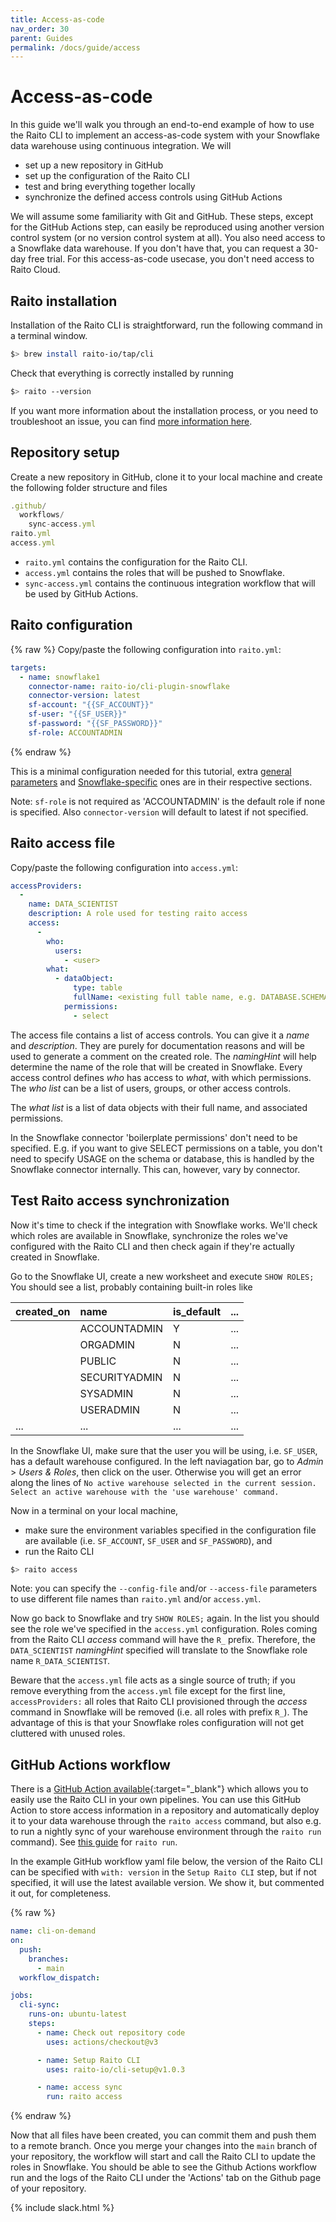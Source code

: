 ```yaml
---
title: Access-as-code
nav_order: 30
parent: Guides
permalink: /docs/guide/access
---
```


# Access-as-code

In this guide we'll walk you through an end-to-end example of how to use the Raito CLI to implement an access-as-code system with your Snowflake data warehouse using continuous integration. We will
- set up a new repository in GitHub
- set up the configuration of the Raito CLI
- test and bring everything together locally
- synchronize the defined access controls using GitHub Actions
  
We will assume some familiarity with Git and GitHub. These steps, except for the GitHub Actions step, can easily be reproduced using another version control system (or no version control system at all). You also need access to a Snowflake data warehouse. 
If you don't have that, you can request a 30-day free trial. For this access-as-code usecase, you don't need access to Raito Cloud.


## Raito installation

Installation of the Raito CLI is straightforward, run the following command in a terminal window.
```bash
$> brew install raito-io/tap/cli
```

Check that everything is correctly installed by running
```bash
$> raito --version
```

If you want more information about the installation process, or you need to troubleshoot an issue, you can find [more information here](/docs/cli/installation). 


## Repository setup

Create a new repository in GitHub, clone it to your local machine and create the following folder structure and files
```js
.github/
  workflows/
    sync-access.yml
raito.yml
access.yml
```

- `raito.yml` contains the configuration for the Raito CLI.
- `access.yml` contains the roles that will be pushed to Snowflake.
- `sync-access.yml` contains the continuous integration workflow that will be used by GitHub Actions.



## Raito configuration

{% raw %}
Copy/paste the following configuration into `raito.yml`:
```yaml
targets:
  - name: snowflake1
    connector-name: raito-io/cli-plugin-snowflake
    connector-version: latest
    sf-account: "{{SF_ACCOUNT}}"
    sf-user: "{{SF_USER}}"
    sf-password: "{{SF_PASSWORD}}"
    sf-role: ACCOUNTADMIN
```
{% endraw %}

This is a minimal configuration needed for this tutorial, extra [general parameters](/docs/cli/configuration) and [Snowflake-specific](/docs/cli/connectors/snowflake) ones are in their respective sections. 

Note: `sf-role` is not required as 'ACCOUNTADMIN' is the default role if none is specified. Also `connector-version` will default to latest if not specified.


## Raito access file

Copy/paste the following configuration into `access.yml`:
```yaml
accessProviders:
  -
    name: DATA_SCIENTIST
    description: A role used for testing raito access
    access:
      - 
        who:
          users:
            - <user>
        what:
          - dataObject:
              type: table
              fullName: <existing full table name, e.g. DATABASE.SCHEMA.TABLE>
            permissions:
              - select
```

The access file contains a list of access controls. You can give it a *name* and *description*. They are purely for documentation reasons and will be used to generate a comment on the created role. 
The *namingHint* will help determine the name of the role that will be created in Snowflake.
Every access control defines *who* has access to *what*, with which permissions. The *who list* can be a list of users, groups, or other access controls.
 <!-- (TODO: these can't be groups, right?).  -->
 The *what list* is a list of data objects with their full name, and associated permissions. 

In the Snowflake connector 'boilerplate permissions' don't need to be specified. E.g. if you want to give SELECT permissions on a table, you don't need to specify USAGE on the schema or database, this is handled by the Snowflake connector internally. This can, however, vary by connector.


## Test Raito access synchronization

Now it's time to check if the integration with Snowflake works. We'll check which roles are available in Snowflake, synchronize the roles we've configured with the Raito CLI and then check again if they're actually created in Snowflake. 

Go to the Snowflake UI, create a new worksheet and execute `SHOW ROLES;` You should see a list, probably containing built-in roles like

| created_on        | name         | is_default | ... |
|:-------------|:------------------|:------|:-----|
|            | ACCOUNTADMIN | Y  | ... |
|  | ORGADMIN   | N  | ... |
|            | PUBLIC      | N   | ... |
|            | SECURITYADMIN | N  | ... |
|            | SYSADMIN | N  | ... |
|            | USERADMIN | N  | ... |
| ... | ... | ... | ... |

In the Snowflake UI, make sure that the user you will be using, i.e. `SF_USER`, has a default warehouse configured. In the left naviagation bar, go to *Admin* > *Users & Roles*, then click on the user.  Otherwise you will get an error along the lines of 
`No active warehouse selected in the current session. Select an active warehouse with the 'use warehouse' command.`

Now in a terminal on your local machine, 
* make sure the environment variables specified in the configuration file are available (i.e. `SF_ACCOUNT`, `SF_USER` and `SF_PASSWORD`), and
* run the Raito CLI
```bash
$> raito access
```

Note: you can specify the `--config-file` and/or `--access-file` parameters to use different file names than `raito.yml` and/or `access.yml`.

Now go back to Snowflake and try `SHOW ROLES;` again. In the list you should see the role we've specified in the `access.yml` configuration. Roles coming from the Raito CLI *access* command will have the `R_` prefix. Therefore, the `DATA_SCIENTIST` *namingHint* specified will translate to the Snowflake role name `R_DATA_SCIENTIST`. 

Beware that the `access.yml` file acts as a single source of truth; if you remove everything from the `access.yml` file except for the first line, `accessProviders:` all roles that Raito CLI provisioned through the *access* command in Snowflake will be removed (i.e. all roles with prefix `R_`). The advantage of this is that your Snowflake roles configuration will not get cluttered with unused roles. 

## GitHub Actions workflow

There is a [GitHub Action available](https://github.com/raito-io/cli-setup){:target="_blank"} which allows you to easily use the Raito CLI in your own pipelines. You can use this GitHub Action to
store access information in a repository and automatically deploy it to your data warehouse through the `raito access` command, but also e.g. to run a nightly sync of your warehouse environment through the `raito run` command). See [this guide](/docs/guide/cloud) for `raito run`. 

In the example GitHub workflow yaml file below, the version of the Raito CLI can be specified with `with: version` in the `Setup Raito CLI` step, but if not specified, it will use the latest available version. We show it, but commented it out, for completeness. 

{% raw %}
```yaml
name: cli-on-demand
on: 
  push:
    branches:
      - main
  workflow_dispatch:

jobs:
  cli-sync:
    runs-on: ubuntu-latest
    steps:
      - name: Check out repository code
        uses: actions/checkout@v3

      - name: Setup Raito CLI
        uses: raito-io/cli-setup@v1.0.3

      - name: access sync 
        run: raito access
``` 
{% endraw %}

Now that all files have been created, you can commit them and push them to a remote branch. Once you merge your changes into the `main` branch of your repository, the workflow will start and call the Raito CLI to update the roles in Snowflake. You should be able to see the Github Actions workflow run and the logs of the Raito CLI under the 'Actions' tab on the Github page of your repository. 

{% include slack.html %}
